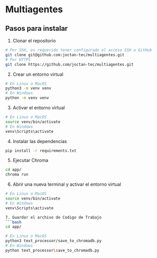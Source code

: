 # Multiagentes

## Pasos para instalar

1. Clonar el repositorio
```bash
# Por SSH, es requerido tener configurado el acceso SSH a GitHub
git clone git@github.com:joctan-tec/multiagentes.git
# Por HTTPS
git clone https://github.com/joctan-tec/multiagentes.git
```
2. Crear un entorno virtual
```bash
# En Linux o MacOS
python3 -m venv venv
# En Windows
python -m venv venv
```
3. Activar el entorno virtual
```bash
# En Linux o MacOS
source venv/bin/activate
# En Windows
venv\Scripts\activate
```
4. Instalar las dependencias
```bash
pip install -r requirements.txt
```
5. Ejecutar Chroma
```bash
cd app/
chroma run
```

6. Abrir una nueva terminal y activar el entorno virtual
```bash
# En Linux o MacOS
source venv/bin/activate
# En Windows
venv\Scripts\activate

7. Guardar el archivo de Codigo de Trabajo
```bash
cd app/

# En Linux o MacOS
python3 text_processor/save_to_chromadb.py
# En Windows
python text_processor\save_to_chromadb.py
```





